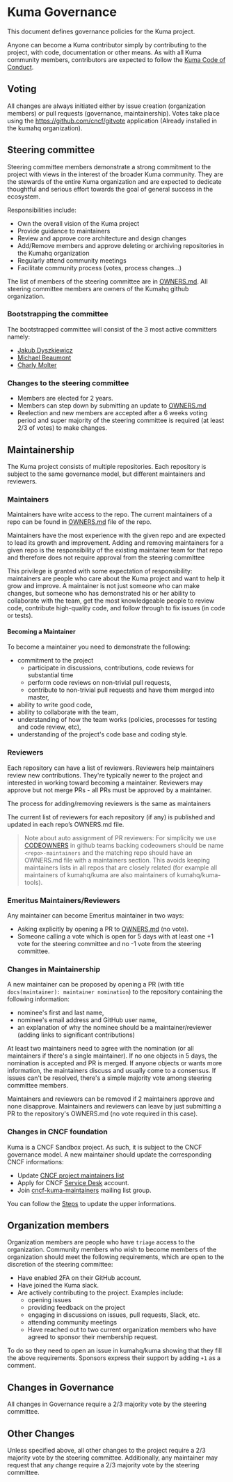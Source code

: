 <!-- Synced from kumahq/.github update lifecycle action (and remove this comment) to stop syncing -->
# Kuma Governance

This document defines governance policies for the Kuma project.

Anyone can become a Kuma contributor simply by contributing to the project, with code, documentation or other means.
As with all Kuma community members, contributors are expected to follow
the [Kuma Code of Conduct](./CODE_OF_CONDUCT.md).

## Voting

All changes are always initiated either by issue creation (organization members) or pull requests (governance, maintainership).
Votes take place using the https://github.com/cncf/gitvote application (Already installed in the kumahq organization).

## Steering committee

Steering committee members demonstrate a strong commitment to the project with views in the interest of the broader Kuma
community.
They are the stewards of the entire Kuma organization and are expected to dedicate thoughtful and serious effort towards
the goal of general success in the ecosystem.

Responsibilities include:

- Own the overall vision of the Kuma project
- Provide guidance to maintainers
- Review and approve core architecture and design changes
- Add/Remove members and approve deleting or archiving repositories in the Kumahq organization
- Regularly attend community meetings
- Facilitate community process (votes, process changes...)

The list of members of the steering committee are in [OWNERS.md](./OWNERS.md). All steering committee members are owners
of the Kumahq github organization.

### Bootstrapping the committee

The bootstrapped committee will consist of the 3 most active committers namely:

- [Jakub Dyszkiewicz](https://github.com/jakubdyszkiewicz)
- [Michael Beaumont](https://github.com/michaelbeaumont)
- [Charly Molter](https://github.com/lahabana)

### Changes to the steering committee

- Members are elected for 2 years.
- Members can step down by submitting an update to [OWNERS.md](./OWNERS.md)
- Reelection and new members are accepted after a 6 weeks voting period and super majority of the steering committee is
  required (at least 2/3 of votes) to make changes.


## Maintainership

The Kuma project consists of multiple repositories.
Each repository is subject to the same governance model, but different maintainers and reviewers.

### Maintainers

Maintainers have write access to the repo.
The current maintainers of a repo can be found in [OWNERS.md](./OWNERS.md) file of the repo.

Maintainers have the most experience with the given repo and are expected to lead its growth and improvement.
Adding and removing maintainers for a given repo is the responsibility of the existing maintainer team for that repo and
therefore does not require approval from the steering committee

This privilege is granted with some expectation of responsibility: maintainers are people who care about the Kuma
project and want to help it grow and improve.
A maintainer is not just someone who can make changes, but someone who has demonstrated his or her ability to
collaborate with the team, get the most knowledgeable people to review code, contribute high-quality code, and follow
through to fix issues (in code or tests).

#### Becoming a Maintainer

To become a maintainer you need to demonstrate the following:

* commitment to the project
    * participate in discussions, contributions, code reviews for substantial time
    * perform code reviews on non-trivial pull requests,
    * contribute to non-trivial pull requests and have them merged into master,
* ability to write good code,
* ability to collaborate with the team,
* understanding of how the team works (policies, processes for testing and code review, etc),
* understanding of the project's code base and coding style.

### Reviewers

Each repository can have a list of reviewers.
Reviewers help maintainers review new contributions.
They're typically newer to the project and interested in working toward becoming a maintainer.
Reviewers may approve but not merge PRs - all PRs must be approved by a maintainer.

The process for adding/removing reviewers is the same as maintainers

The current list of reviewers for each repository (if any) is published and updated in each repo’s OWNERS.md file.

> Note about auto assignment of PR reviewers:
> For simplicity we use [CODEOWNERS](https://docs.github.com/en/repositories/managing-your-repositorys-settings-and-features/customizing-your-repository/about-code-owners) in github
> teams backing codeowners should be name `<repo>-maintainers` and the matching repo should have an OWNERS.md file with a maintainers section.
> This avoids keeping maintainers lists in all repos that are closely related (for example all maintainers of kumahq/kuma are also maintainers of kumahq/kuma-tools).

### Emeritus Maintainers/Reviewers

Any maintainer can become Emeritus maintainer in two ways:

- Asking explicitly by opening a PR to [OWNERS.md](./OWNERS.md) (no vote).
- Someone calling a vote which is open for 5 days with at least one +1 vote for the steering committee and no -1 vote
  from the steering committee.

### Changes in Maintainership
A new maintainer can be proposed by opening a PR (with title `docs(maintainer): maintainer nomination`) to the repository containing the following information:

* nominee's first and last name,
* nominee's email address and GitHub user name,
* an explanation of why the nominee should be a maintainer/reviewer (adding links to significant contributions)

At least two maintainers need to agree with the nomination (or all maintainers if there's a single maintainer).
If no one objects in 5 days, the nomination is accepted and PR is merged.
If anyone objects or wants more information, the maintainers discuss and usually come to a consensus.
If issues can't be resolved, there's a simple majority vote among steering committee members.

Maintainers and reviewers can be removed if 2 maintainers approve and none disapprove. 
Maintainers and reviewers can leave by just submitting a PR to the repository's OWNERS.md (no vote required in this case).

### Changes in CNCF foundation

Kuma is a CNCF Sandbox project. As such, it is subject to the CNCF governance model. A new maintainer should update the corresponding CNCF informations:

- Update [CNCF project maintainers list](https://github.com/cncf/foundation/blob/main/project-maintainers.csv)
- Apply for CNCF [Service Desk](http://servicedesk.cncf.io/) account.
- Join [cncf-kuma-maintainers](https://lists.cncf.io/groups) mailing list group.

You can follow the [Steps](https://github.com/kumahq/kuma/issues/11920#issuecomment-2510493702) to update the upper informations.

## Organization members

Organization members are people who have `triage` access to the organization.
Community members who wish to become members of the organization should meet the following requirements, which are open to the discretion of the steering committee:

- Have enabled 2FA on their GitHub account.
- Have joined the Kuma slack.
- Are actively contributing to the project. Examples include:
   - opening issues
   - providing feedback on the project
   - engaging in discussions on issues, pull requests, Slack, etc.
   - attending community meetings
   - Have reached out to two current organization members who have agreed to sponsor their membership request.

To do so they need to open an issue in kumahq/kuma showing that they fill the above requirements. Sponsors express their support by adding `+1` as a comment.

## Changes in Governance

All changes in Governance require a 2/3 majority vote by the steering committee.

## Other Changes

Unless specified above, all other changes to the project require a 2/3 majority vote by the steering committee.
Additionally, any maintainer may request that any change require a 2/3 majority vote by the steering committee.
